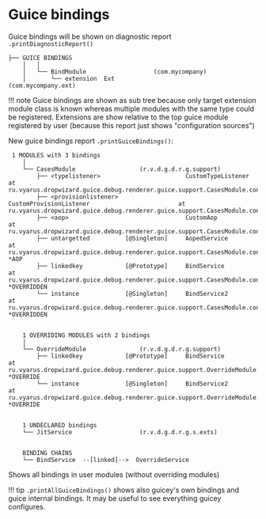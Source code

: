 # Guice bindings

Guice bindings will be shown on diagnostic report `.printDiagnosticReport()`

```
├── GUICE BINDINGS
    │   │
    │   └── BindModule                   (com.mycompany)
    │       └── extension  Ext                          (com.mycompany.ext)
```  

!!! note
    Guice bindings are shown as sub tree because only target extension module class is known
    whereas multiple modules with the same type could be registered.
    Extensions are show relative to the top guice module registered by user
    (because this report just shows "configuration sources")        


New guice bindings report `.printGuiceBindings()`:

```
 1 MODULES with 3 bindings
    │
    └── CasesModule                  (r.v.d.g.d.r.g.support)
        ├── <typelistener>                        CustomTypeListener                              at ru.vyarus.dropwizard.guice.debug.renderer.guice.support.CasesModule.configure(CasesModule.java:19)
        ├── <provisionlistener>                   CustomProvisionListener                         at ru.vyarus.dropwizard.guice.debug.renderer.guice.support.CasesModule.configure(CasesModule.java:26)
        ├── <aop>                                 CustomAop                                       at ru.vyarus.dropwizard.guice.debug.renderer.guice.support.CasesModule.configure(CasesModule.java:33)
        ├── untargetted          [@Singleton]     AopedService                                    at ru.vyarus.dropwizard.guice.debug.renderer.guice.support.CasesModule.configure(CasesModule.java:36) *AOP
        ├── linkedkey            [@Prototype]     BindService                                     at ru.vyarus.dropwizard.guice.debug.renderer.guice.support.CasesModule.configure(CasesModule.java:37) *OVERRIDDEN
        └── instance             [@Singleton]     BindService2                                    at ru.vyarus.dropwizard.guice.debug.renderer.guice.support.CasesModule.configure(CasesModule.java:38) *OVERRIDDEN


    1 OVERRIDING MODULES with 2 bindings
    │
    └── OverrideModule               (r.v.d.g.d.r.g.support)
        ├── linkedkey            [@Prototype]     BindService                                     at ru.vyarus.dropwizard.guice.debug.renderer.guice.support.OverrideModule.configure(OverrideModule.java:16) *OVERRIDE
        └── instance             [@Singleton]     BindService2                                    at ru.vyarus.dropwizard.guice.debug.renderer.guice.support.OverrideModule.configure(OverrideModule.java:17) *OVERRIDE


    1 UNDECLARED bindings
    └── JitService                   (r.v.d.g.d.r.g.s.exts)


    BINDING CHAINS
    └── BindService  --[linked]-->  OverrideService
``` 

Shows all bindings in user modules (without overriding modules)

!!! tip
    `.printAllGuiceBindings()` shows also guicey's own bindings and guice internal bindings.
    It may be useful to see everything guicey configures. 
